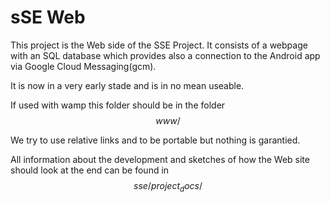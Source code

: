 # sSE Web 
This project is the Web side of the SSE Project. It consists of a webpage with an SQL database which provides also a connection to the Android app via Google Cloud Messaging(gcm).

It is now in a very early stade and is in no mean useable.

If used with wamp this folder should be in the folder 
$$
www/
$$

We try to use relative links and to be portable but nothing is garantied.

All information about the development and sketches of how the Web site should look at the end can be found in 
$$
 sse/project_docs/
$$

